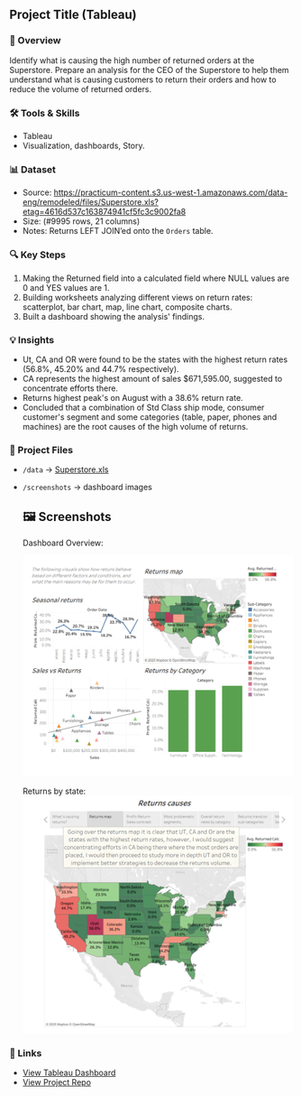 ## Project Title (Tableau)

### 📌 Overview
Identify what is causing the high number of returned orders at the Superstore. Prepare an analysis for the CEO of the Superstore to help them understand what is causing customers to return their orders and how to reduce the volume of returned orders.

### 🛠 Tools & Skills
- Tableau
- Visualization, dashboards, Story.

### 📊 Dataset
- Source: https://practicum-content.s3.us-west-1.amazonaws.com/data-eng/remodeled/files/Superstore.xls?etag=4616d537c163874941cf5fc3c9002fa8
- Size: (#9995 rows, 21 columns)  
- Notes: Returns LEFT JOIN’ed onto the `Orders` table.

### 🔍 Key Steps
1. Making the Returned field into a calculated field  where NULL values are 0 and YES values are 1.
2. Building worksheets analyzing different views on return rates: scatterplot, bar chart, map, line chart, composite charts.
4. Built a dashboard showing the analysis' findings.

### 💡 Insights
- Ut, CA and OR were found to be the states with the highest return rates (56.8%, 45.20% and 44.7% respectively).
- CA represents the highest amount of sales $671,595.00, suggested to concentrate efforts there.
- Returns highest peak's on August with a 38.6% return rate.  
- Concluded that a combination of Std Class ship mode, consumer customer's segment and some categories (table, paper, phones and machines) are the root causes of the high volume of returns.  

### 📂 Project Files
- `/data` → [Superstore.xls](https://practicum-content.s3.us-west-1.amazonaws.com/data-eng/remodeled/files/Superstore.xls?etag=4616d537c163874941cf5fc3c9002fa8)

- `/screenshots` → dashboard images 

  

  ## 🖼️ Screenshots

  Dashboard Overview:

  ![Dashboard Overview](https://github.com/DiegoJCarballoG/TripleTen_projects/blob/main/Tableau%20Storytelling%20with%20data%20Project/screenshots/Dashboard%20returns%20causes.png?raw=true)

  Returns by state:  
  ![Returns by state](https://github.com/DiegoJCarballoG/TripleTen_projects/blob/main/Tableau%20Storytelling%20with%20data%20Project/screenshots/Returns%20by%20state.png?raw=true)

  

### 🔗 Links
- [View Tableau Dashboard](https://public.tableau.com/app/profile/diego.carballo/viz/StorytellingwithDataProject_17525532384360/Returnscauses)  
- [View Project Repo](https://github.com/DiegoJCarballoG/TripleTen_projects.git) 


